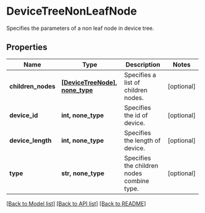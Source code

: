 # DeviceTreeNonLeafNode

Specifies the parameters of a non leaf node in device tree.

## Properties
Name | Type | Description | Notes
------------ | ------------- | ------------- | -------------
**children_nodes** | [**[DeviceTreeNode], none_type**](DeviceTreeNode.md) | Specifies a list of children nodes. | [optional] 
**device_id** | **int, none_type** | Specifies the id of device. | [optional] 
**device_length** | **int, none_type** | Specifies the length of device. | [optional] 
**type** | **str, none_type** | Specifies the children nodes combine type. | [optional] 

[[Back to Model list]](../README.md#documentation-for-models) [[Back to API list]](../README.md#documentation-for-api-endpoints) [[Back to README]](../README.md)


